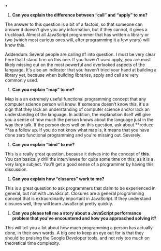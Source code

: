 •

1. **Can you explain the difference between “call” and “apply” to me?**

The answer to this question is a bit of a factoid, so that someone can answer it doesn't give you any information, but if they cannot, it gives a truckload. Almost all JavaScript programmer that has written a library or two \(which most curious ones will, after programming it a few years\) will know this.

Addendum: Several people are calling \#1 into question. I must be very clear here that I stand firm on this one. If you haven't used apply, you are most likely missing out on the most powerful and overlooked aspects of the language. It's also an indicator that you haven't tried your hand at building a library yet, because when building libraries, apply and call are very commonly used.

1. **Can you explain “map” to me?**

Map is a an extremely useful functional programming concept that any computer science person will know. If someone doesn't know this, it's a sign that they lack an understanding of computer science and/or lack an understanding of the language. In addition, the explanation itself will give you a sense of how much the person knows about the language just in the way they talk. If the person does well on this question, ask about **reduce **as a follow up. If you do not know what map is, it means that you have done zero functional programming and you're missing out. Severely.

1. **Can you explain “bind” to me?**

This is a really great question, because it delves into the concept of **this**. You can basically drill the interviewee for quite some time on this, as it is a very large subject. You'll get a good sense of a programmer by having this discussion.

1. **Can you explain how “closures” work to me?**

This is a great question to ask programmers that claim to be experienced in general, but not with JavaScript. Closures are a general programming concept that is extraordinarily important in JavaScript. If they understand closures well, they will learn JavaScript pretty quickly.

1. **Can you please tell me a story about a JavaScript performance problem that you've encountered and how you approached solving it?**

This will tell you a lot about how much programming a person has actually done, in their own words. A big one to keep an eye out for is that they should be praising the Google Developer tools, and not rely too much on theoretical time complexity.

